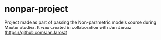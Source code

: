 # nonpar-project

Project made as part of passing the Non-parametric models course during Master studies. It was created in collaboration with Jan Jarosz (https://github.com/JanJarosz)
